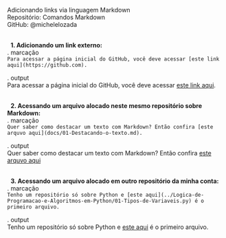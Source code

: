 Adicionando links via linguagem Markdown    
Repositório: Comandos Markdown  
GitHub: @michelelozada    
&nbsp;
     
&nbsp; 
**1. Adicionando um link externo:**  
. marcação  
`Para acessar a página inicial do GitHub, você deve acessar [este link aqui](https://github.com).`    

. output  
Para acessar a página inicial do GitHub, você deve acessar [este link aqui](https://github.com).    
&nbsp;
     
&nbsp; 
**2. Acessando um arquivo alocado neste mesmo repositório sobre Markdown:**  
. marcação    
`Quer saber como destacar um texto com Markdown? Então confira [este arquvo aqui](docs/01-Destacando-o-texto.md).`  

. output    
Quer saber como destacar um texto com Markdown? Então confira [este arquvo aqui](docs/01-Destacando-o-texto.md)  
&nbsp;
     
&nbsp; 
**3. Acessando um arquivo alocado em outro repositório da minha conta:**  
. marcação    
`Tenho um repositório só sobre Python e [este aqui](../Logica-de-Programacao-e-Algoritmos-em-Python/01-Tipos-de-Variaveis.py) é o primeiro arquivo.`

. output    
Tenho um repositório só sobre Python e [este aqui](../Logica-de-Programacao-e-Algoritmos-em-Python/01-Tipos-de-Variaveis.py) é o primeiro arquivo.